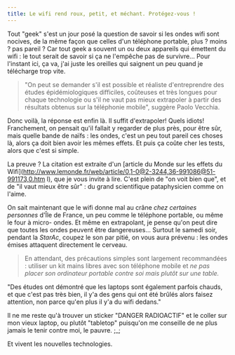 ```yaml
---
title: Le wifi rend roux, petit, et méchant. Protégez-vous !
---
```


Tout "geek" s'est un jour posé la question de savoir si les ondes wifi sont
nocives, de la même façon que celles d'un téléphone portable, plus ? moins ?
pas pareil ? Car tout geek a souvent un ou deux appareils qui émettent du wifi
: le tout serait de savoir si ça ne l'empêche pas de survivre... Pour
l'instant ici, ça va, j'ai juste les oreilles qui saignent un peu quand je
télécharge trop vite.

> "On peut se demander s'il est possible et réaliste d'entreprendre des études
épidémiologiques difficiles, coûteuses et très longues pour chaque technologie
ou s'il ne vaut pas mieux extrapoler à partir des résultats obtenus sur la
téléphonie mobile", suggère Paolo Vecchia.

Donc voilà, la réponse est enfin là. Il suffit d'extrapoler! Quels idiots!
Franchement, on pensait qu'il fallait y regarder de plus près, pour être sûr,
mais quelle bande de naïfs : les ondes, c'est un peu tout pareil ces choses
là, alors ça doit bien avoir les mêmes effets. Et puis ça coûte cher les
tests, alors que c'est si simple.

La preuve ? La citation est extraite d'un [article du Monde sur les effets du 
Wifi](http://www.lemonde.fr/web/article/0,1-0@2-3244,36-991086@51-991173,0.htm
l), que je vous invite à lire. C'est plein de "on voit bien que", et de "il
vaut mieux être sûr" : du grand scientifique pataphysicien comme on l'aime.

On sait maintenant que le wifi donne mal au crâne _chez certaines personnes_
d'Île de France, un peu comme le téléphone portable, ou même le four à micro-
ondes. Et même en extrapolant, je pense qu'on peut dire que toutes les ondes
peuvent être dangereuses... Surtout le samedi soir, pendant la _StarAc_,
coupez le son par pitié, on vous aura prévenu : les ondes émises attaquent
directement le cerveau.

> En attendant, des précautions simples sont largement recommandées : utiliser
un kit mains libres avec son téléphone mobile et _ne pas placer son ordinateur
portable contre soi mais plutôt sur une table._

"Des études ont démontré que les laptops sont également parfois chauds, et que
c'est pas très bien, il y'a des gens qui ont été brûlés alors faisez
attention, non parce qu'en plus il y'a du wifi dedans."

Il ne me reste qu'à trouver un sticker "DANGER RADIOACTIF" et le coller sur
mon vieux laptop, ou plutôt "tabletop" puisqu'on me conseille de ne plus
jamais le tenir contre moi, le pauvre. ;_;

Et vivent les nouvelles technologies.

